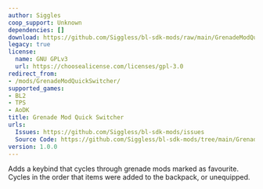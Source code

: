 ```yaml
---
author: Siggles
coop_support: Unknown
dependencies: []
download: https://github.com/Siggless/bl-sdk-mods/raw/main/GrenadeModQuickSwitcher/GrenadeModQuickSwitcher.zip
legacy: true
license:
  name: GNU GPLv3
  url: https://choosealicense.com/licenses/gpl-3.0
redirect_from:
- /mods/GrenadeModQuickSwitcher/
supported_games:
- BL2
- TPS
- AoDK
title: Grenade Mod Quick Switcher
urls:
  Issues: https://github.com/Siggless/bl-sdk-mods/issues
  Source Code: https://github.com/Siggless/bl-sdk-mods/tree/main/GrenadeModQuickSwitcher
version: 1.0.0
---
```

Adds a keybind that cycles through grenade mods marked as favourite.
Cycles in the order that items were added to the backpack, or unequipped.
